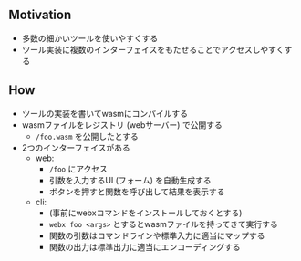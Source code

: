 ## Motivation

- 多数の細かいツールを使いやすくする
- ツール実装に複数のインターフェイスをもたせることでアクセスしやすくする

## How

- ツールの実装を書いてwasmにコンパイルする
- wasmファイルをレジストリ (webサーバー) で公開する
    - `/foo.wasm` を公開したとする
- 2つのインターフェイスがある
    - web:
        - `/foo` にアクセス
        - 引数を入力するUI (フォーム) を自動生成する
        - ボタンを押すと関数を呼び出して結果を表示する
    - cli:
        - (事前にwebxコマンドをインストールしておくとする)
        - `webx foo <args>` とするとwasmファイルを持ってきて実行する
        - 関数の引数はコマンドラインや標準入力に適当にマップする
        - 関数の出力は標準出力に適当にエンコーディングする
